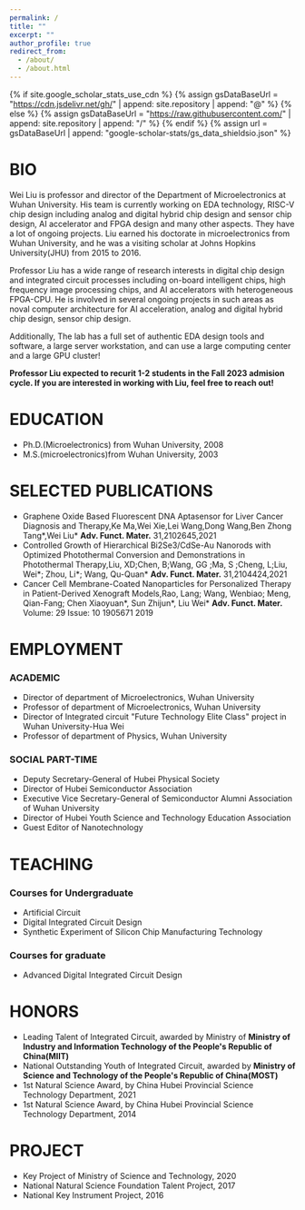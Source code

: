 ```yaml
---
permalink: /
title: ""
excerpt: ""
author_profile: true
redirect_from: 
  - /about/
  - /about.html
---
```


{% if site.google_scholar_stats_use_cdn %}
{% assign gsDataBaseUrl = "https://cdn.jsdelivr.net/gh/" | append: site.repository | append: "@" %}
{% else %}
{% assign gsDataBaseUrl = "https://raw.githubusercontent.com/" | append: site.repository | append: "/" %}
{% endif %}
{% assign url = gsDataBaseUrl | append: "google-scholar-stats/gs_data_shieldsio.json" %}

<span class='anchor' id='bio'></span>

# BIO

Wei Liu is professor and director of the Department of Microelectronics at Wuhan University. His team is currently working on EDA technology, RISC-V chip design including analog and digital hybrid chip design and sensor chip design, AI accelerator and FPGA design and many other aspects. They have a lot of ongoing projects. Liu earned his doctorate in microelectronics from Wuhan University, and he was a visiting scholar at Johns Hopkins University(JHU) from 2015 to 2016.

Professor Liu has a wide range of research interests in digital chip design and integrated circuit processes including on-board intelligent chips, high frequency image processing chips, and AI accelerators with heterogeneous FPGA-CPU. He is involved in several ongoing projects in such areas as noval computer architecture for AI acceleration, analog and digital hybrid chip design, sensor chip design.

Additionally, The lab has a full set of authentic EDA design tools and software, a large server workstation, and can use a large computing center and a large GPU cluster!

**Professor Liu expected to recurit 1-2 students in the Fall 2023 admision cycle. If you are interested in working with Liu, feel free to reach out!**


#  EDUCATION
-  Ph.D.(Microelectronics) from Wuhan University, 2008
-  M.S.(microelectronics)from Wuhan University, 2003

#  SELECTED PUBLICATIONS 
- Graphene Oxide Based Fluorescent DNA Aptasensor for Liver Cancer Diagnosis and Therapy,Ke Ma,Wei Xie,Lei Wang,Dong Wang,Ben Zhong Tang*,Wei Liu* **Adv. Funct. Mater.**    31,2102645,2021  
- Controlled Growth of Hierarchical Bi2Se3/CdSe-Au Nanorods with Optimized Photothermal Conversion and Demonstrations in Photothermal Therapy,Liu, XD;Chen, B;Wang, GG ;Ma, S ;Cheng, L;Liu, Wei*; Zhou, Li*; Wang, Qu-Quan* **Adv. Funct. Mater.** 31,2104424,2021
- Cancer Cell Membrane-Coated Nanoparticles for Personalized Therapy in Patient-Derived Xenograft Models,Rao, Lang; Wang, Wenbiao; Meng, Qian-Fang; Chen Xiaoyuan*, Sun Zhijun*, Liu Wei* **Adv. Funct. Mater.**   Volume:  29    Issue:  10      1905671   2019 

#  EMPLOYMENT
### ACADEMIC
- Director of department of Microelectronics, Wuhan University
- Professor of department of Microelectronics, Wuhan University
- Director of Integrated circuit "Future Technology Elite Class" project in Wuhan University-Hua Wei
- Professor of department of Physics, Wuhan University

### SOCIAL PART-TIME
- Deputy Secretary-General of Hubei Physical Society
- Director of Hubei Semiconductor Association
- Executive Vice Secretary-General of Semiconductor Alumni Association of Wuhan University
- Director of Hubei Youth Science and Technology Education Association
- Guest Editor of Nanotechnology   

# TEACHING
### Courses for Undergraduate
- Artificial Circuit
- Digital Integrated Circuit Design
- Synthetic Experiment of Silicon Chip Manufacturing Technology

### Courses for graduate
- Advanced Digital Integrated Circuit Design

# HONORS
- Leading Talent of Integrated Circuit, awarded by Ministry of **Ministry of Industry and Information Technology of the People's Republic of China(MIIT)**
- National Outstanding Youth of Integrated Circuit, awarded by **Ministry of Science and Technology of the People's Republic of China(MOST)**
- 1st Natural Science Award, by China Hubei Provincial Science Technology Department, 2021
- 1st Natural Science Award, by China Hubei Provincial Science Technology Department, 2014


#  PROJECT
- Key Project of Ministry of Science and Technology, 2020
- National Natural Science Foundation Talent Project, 2017
- National Key Instrument Project, 2016
